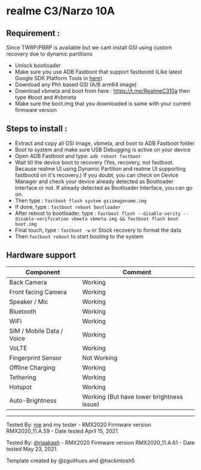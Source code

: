 # realme C3/Narzo 10A
## Requirement :
Since TWRP/PBRP is available but we cant install GSI using custom recovery due to dynamic partitions
* Unlock bootloader
* Make sure you use ADB Fastboot that support fastbootd (Like latest Google SDK Platform Tools in [here](https://developer.android.com/studio/releases/platform-tools))
* Download any Phh based GSI (A/B arm64 image)
* Download vbmeta and boot from here : https://t.me/RealmeC310a then type #boot and #vbmeta
* Make sure the boot.img that you downloaded is same with your current firmware version

## Steps to install :
* Extract and copy all GSI Image, vbmeta, and boot to ADB Fastboot folder
* Boot to system and make sure USB Debugging is active on your device
* Open ADB Fastboot and type:    ```adb reboot fastboot    ```
* Wait till the device boot to recovery (Yes, recovery, not fastboot. Because realme UI using Dynamic Partition and realme UI supporting fastbootd on it's recovery.) If you doubt, you can check on Device Manager and check your device already detected as Bootloader Interface or not. If already detected as Bootloader Interface, you can go on.
* Then type :    ```fastboot flash system gsiimagename.img    ```
* If done, type :    ```fastboot reboot bootloader    ```
* After reboot to bootloader, type :    ```fastboot flash --disable-verity --disable-verification vbmeta vbmeta.img && fastboot flash boot boot.img    ```
* Final touch, type :    ```fastboot -w``` or Stock recovery to format the data
* Then    ```fastboot reboot``` to start booting to the system




## Hardware support

| Component                 |      Comment                                              |
|---------------------------|-----------------------------------------------------------|
| Back Camera               | Working                                                   |
| Front facing Camera       | Working                                                   |
| Speaker / Mic             | Working                                                   |
| Bluetooth                 | Working                                                   |
| WiFi                      | Working                                                   |
| SIM / Mobile Data / Voice | Working                                                   |
| VoLTE                     | Working                                                   |
| Fingerprint Sensor        | Not Working                                               |
| Offline Charging          | Working                                                   |
| Tethering                 | Working                                                   |
| Hotspot                   | Working                                                   |
| Auto-Brightness           | Working (But have lower brightness issue)                 |
---

Tested By: [me](https://t.me/sarthakroy2002) and my tester - RMX2020 Firmware version RMX2020_11.A.59 - Date tested April 15, 2021.

Tested By: [@rjaakash](https://t.me/rjaakash) - RMX2020 Firmware version RMX2020_11.A.61 - Date tested May 23, 2021.

Template created by @zguithues and @hackintosh5